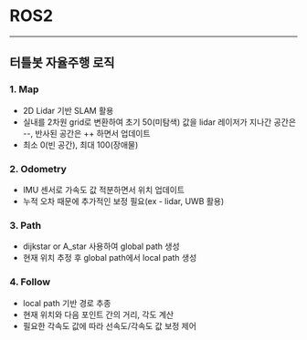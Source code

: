 # ROS2

---

## 터틀봇 자율주행 로직

### 1. Map

- 2D Lidar 기반 SLAM 활용
- 실내를 2차원 grid로 변환하여 초기 50(미탐색) 값을 lidar 레이저가 지나간 공간은 --, 반사된 공간은 ++ 하면서 업데이트
- 최소 0(빈 공간), 최대 100(장애물)

### 2. Odometry

- IMU 센서로 가속도 값 적분하면서 위치 업데이트
- 누적 오차 때문에 추가적인 보정 필요(ex - lidar, UWB 활용)

### 3. Path

- dijkstar or A_star 사용하여 global path 생성
- 현재 위치 추정 후 global path에서 local path 생성

### 4. Follow

- local path 기반 경로 추종
- 현재 위치와 다음 포인트 간의 거리, 각도 계산
- 필요한 각속도 값에 따라 선속도/각속도 값 보정 제어
